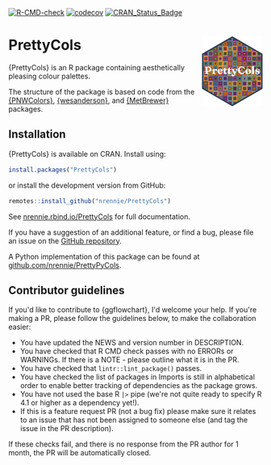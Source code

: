 <!-- badges: start -->
  [![R-CMD-check](https://github.com/nrennie/PrettyCols/workflows/R-CMD-check/badge.svg)](https://github.com/nrennie/PrettyCols/actions)
  [![codecov](https://codecov.io/gh/nrennie/PrettyCols/branch/main/graph/badge.svg)](https://app.codecov.io/gh/nrennie/PrettyCols?branch=main)
  [![CRAN_Status_Badge](https://www.r-pkg.org/badges/version/PrettyCols)](https://cran.r-project.org/package=PrettyCols)

<!-- badges: end -->

# PrettyCols <img src="man/figures/logo.png" align="right" width="120" />

{PrettyCols} is an R package containing aesthetically pleasing colour palettes. 

The structure of the package is based on code from the [{PNWColors}](https://github.com/jakelawlor/PNWColors),  [{wesanderson}](https://github.com/karthik/wesanderson), and [{MetBrewer}](https://github.com/BlakeRMills/MetBrewer) packages. 

## Installation

{PrettyCols} is available on CRAN. Install using:
``` r
install.packages("PrettyCols")
```
or install the development version from GitHub:
``` r
remotes::install_github("nrennie/PrettyCols")
```

See [nrennie.rbind.io/PrettyCols](https://nrennie.rbind.io/PrettyCols/) for full documentation.

If you have a suggestion of an additional feature, or find a bug, please file an issue on the [GitHub repository](https://github.com/nrennie/ggflowchart/issues).

A Python implementation of this package can be found at [github.com/nrennie/PrettyPyCols](https://github.com/nrennie/PrettyPyCols).

## Contributor guidelines

If you'd like to contribute to {ggflowchart}, I'd welcome your help. If you're making a PR, please follow the guidelines below, to make the collaboration easier:

- You have updated the NEWS and version number in DESCRIPTION.
- You have checked that R CMD check passes with no ERRORs or WARNINGs. If there is a NOTE - please outline what it is in the PR.
- You have checked that `lintr::lint_package()` passes.
- You have checked the list of packages in Imports is still in alphabetical order to enable better tracking of dependencies as the package grows.
- You have not used the base R `|>` pipe (we're not quite ready to specify R 4.1 or higher as a dependency yet!).
- If this is a feature request PR (not a bug fix) please make sure it relates to an issue that has not been assigned to someone else (and tag the issue in the PR description).

If these checks fail, and there is no response from the PR author for 1 month, the PR will be automatically closed.

